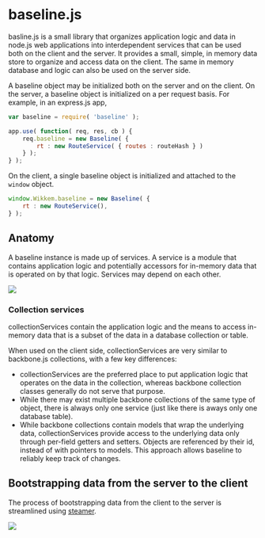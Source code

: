 # baseline.js

basline.js is a small library that organizes application logic and data in node.js web applications into interdependent services that can be used both on the client and the server. It provides a small, simple, in memory data store to organize and access data on the client. The same in memory database and logic can also be used on the server side.

A baseline object may be  initialized both on the server and on the client. On the server, a baseline object is initialized on a per request basis. For example, in an express.js app,

```javascript
var baseline = require( 'baseline' );

app.use( function( req, res, cb ) {
	req.baseline = new Baseline( {
		rt : new RouteService( { routes : routeHash } )
	} );
} );
```

On the client, a single baseline object is initialized and attached to the `window` object.

```javascript
window.Wikkem.baseline = new Baseline( {
	rt : new RouteService(),
} );
```

## Anatomy

A baseline instance is made up of services. A service is a module that contains application logic and potentially accessors for in-memory data that is operated on by that logic. Services may depend on each other.

![](https://github.com/rotundasoftware/baselinejs/blob/master/docs/anatomy.png)

### Collection services

collectionServices contain the application logic and the means to access in-memory data that is a subset of the data in a database collection or table.

When used on the client side, collectionServices are very similar to backbone.js collections, with a few key differences:

* collectionServices are the preferred place to put application logic that operates on the data in the collection, whereas backbone collection classes generally do not serve that purpose.
* While there may exist multiple backbone collections of the same type of object, there is always only one service (just like there is aways only one database table).
* While backbone collections contain models that wrap the underlying data, collectionServices provide access to the underlying data only through per-field getters and setters. Objects are referenced by their id, instead of with pointers to models. This approach allows baseline to reliably keep track of changes.

## Bootstrapping data from the server to the client

The process of bootstrapping data from the client to the server is streamlined using [steamer](https://github.com/rotundasoftware/steamer).

![](https://github.com/rotundasoftware/baselinejs/blob/master/docs/bootstrapping.png)



